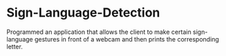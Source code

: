 # Sign-Language-Detection
Programmed an application that allows the client to make certain sign-language gestures in front of a webcam and then prints the corresponding letter.
